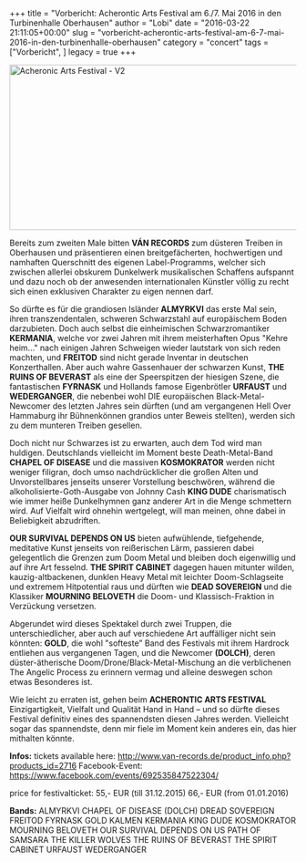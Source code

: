 +++
title = "Vorbericht: Acherontic Arts Festival am 6./7. Mai 2016 in den Turbinenhalle Oberhausen"
author = "Lobi"
date = "2016-03-22 21:11:05+00:00"
slug = "vorbericht-acherontic-arts-festival-am-6-7-mai-2016-in-den-turbinenhalle-oberhausen"
category = "concert"
tags = ["Vorbericht", ]
legacy = true
+++

<img class="aligncenter size-large wp-image-14893" src="images//2016/03/Acheronic-Arts-Festival-V2-690x290.jpg" alt="Acheronic Arts Festival - V2" width="690" height="290" />

Bereits zum zweiten Male bitten **VÁN RECORDS** zum düsteren Treiben in Oberhausen und präsentieren einen breitgefächerten, hochwertigen und namhaften Querschnitt des eigenen Label-Programms, welcher sich zwischen allerlei obskurem Dunkelwerk musikalischen Schaffens aufspannt und dazu noch ob der anwesenden internationalen Künstler völlig zu recht sich einen exklusiven Charakter zu eigen nennen darf.

So dürfte es für die grandiosen Isländer **ALMYRKVI** das erste Mal sein, ihren transzendentalen, schweren Schwarzstahl auf europäischem Boden darzubieten. Doch auch selbst die einheimischen Schwarzromantiker **KERMANIA**, welche vor zwei Jahren mit ihrem meisterhaften Opus "Kehre heim..." nach einigen Jahren Schweigen wieder lautstark von sich reden machten, und **FREITOD** sind nicht gerade Inventar in deutschen Konzerthallen. Aber auch wahre Gassenhauer der schwarzen Kunst, **THE RUINS OF BEVERAST** als eine der Speerspitzen der hiesigen Szene, die fantastischen **FYRNASK** und Hollands famose Eigenbrötler **URFAUST** und **WEDERGANGER**, die nebenbei wohl DIE europäischen Black-Metal-Newcomer des letzten Jahres sein dürften (und am vergangenen Hell Over Hammaburg ihr Bühnenkönnen grandios unter Beweis stellten), werden sich zu dem munteren Treiben gesellen.

Doch nicht nur Schwarzes ist zu erwarten, auch dem Tod wird man huldigen. Deutschlands vielleicht im Moment beste Death-Metal-Band **CHAPEL OF DISEASE** und die massiven **KOSMOKRATOR** werden nicht weniger filigran, doch umso nachdrücklicher die großen Alten und Unvorstellbares jenseits unserer Vorstellung beschwören, während die alkoholisierte-Goth-Ausgabe von Johnny Cash **KING DUDE** charismatisch wie immer heiße Dunkelhymnen ganz anderer Art in die Menge schmettern wird. Auf Vielfalt wird ohnehin wertgelegt, will man meinen, ohne dabei in Beliebigkeit abzudriften.

**OUR SURVIVAL DEPENDS ON US** bieten aufwühlende, tiefgehende, meditative Kunst jenseits von reißerischen Lärm, passieren dabei gelegentlich die Grenzen zum Doom Metal und bleiben doch eigenwillig und auf ihre Art fesselnd. **THE SPIRIT CABINET** dagegen hauen mitunter wilden, kauzig-altbackenen, dunklen Heavy Metal mit leichter Doom-Schlagseite und extremem Hitpotential raus und dürften wie **DEAD SOVEREIGN** und die Klassiker **MOURNING BELOVETH** die Doom- und Klassisch-Fraktion in Verzückung versetzen.

Abgerundet wird dieses Spektakel durch zwei Truppen, die unterschiedlicher, aber auch auf verschiedene Art auffälliger nicht sein könnten: **GOLD**, die wohl "softeste" Band des Festivals mit ihrem Hardrock entliehen aus vergangenen Tagen, und die Newcomer **(DOLCH)**, deren düster-ätherische Doom/Drone/Black-Metal-Mischung an die verblichenen The Angelic Process zu erinnern vermag und alleine deswegen schon etwas Besonderes ist.

Wie leicht zu erraten ist, gehen beim **ACHERONTIC ARTS FESTIVAL** Einzigartigkeit, Vielfalt und Qualität Hand in Hand – und so dürfte dieses Festival definitiv eines des spannendsten diesen Jahres werden. Vielleicht sogar das spannendste, denn mir fiele im Moment kein anderes ein, das hier mithalten könnte.

**Infos:**
tickets available here: <a href="http://www.van-records.de/product_info.php?products_id=2716">http://www.van-records.de/product_info.php?products_id=2716</a>
Facebook-Event: <a href="https://www.facebook.com/events/692535847522304/">https://www.facebook.com/events/692535847522304/</a>

price for festivalticket:
55,- EUR (till 31.12.2015)
66,- EUR (from 01.01.2016)

**Bands:**
ALMYRKVI
CHAPEL OF DISEASE
(DOLCH)
DREAD SOVEREIGN
FREITOD
FYRNASK
GOLD
KALMEN
KERMANIA
KING DUDE
KOSMOKRATOR
MOURNING BELOVETH
OUR SURVIVAL DEPENDS ON US
PATH OF SAMSARA
THE KILLER WOLVES
THE RUINS OF BEVERAST
THE SPIRIT CABINET
URFAUST
WEDERGANGER
